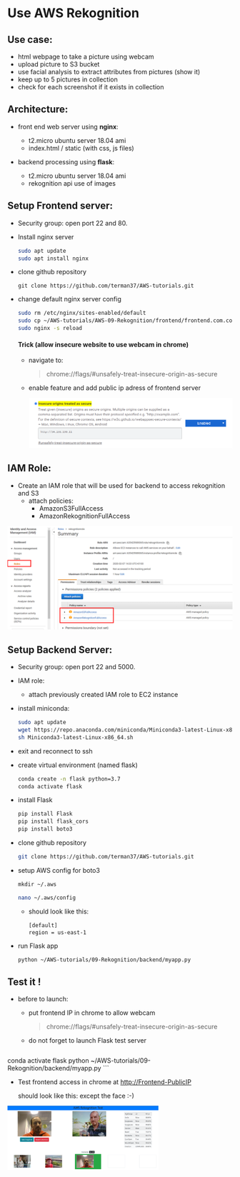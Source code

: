 # Use AWS Rekognition



## Use case:

- html webpage to take a picture using webcam
- upload picture to S3 bucket
- use facial analysis to extract attributes from pictures (show it)
- keep up to 5 pictures in collection
- check for each screenshot if it exists in collection



## Architecture:

- front end web server using **nginx**: 

  - t2.micro ubuntu server 18.04 ami
  - index.html / static (with css, js files)

- backend processing using **flask**:

  - t2.micro ubuntu server 18.04 ami
  - rekognition api use of images

  

## Setup Frontend server:

- Security group: open port 22 and 80.

- Install nginx server

  ```bash
  sudo apt update
  sudo apt install nginx
  ```

- clone github repository

  ```
  git clone https://github.com/terman37/AWS-tutorials.git
  ```

- change default nginx server config

  ```bash
  sudo rm /etc/nginx/sites-enabled/default
  sudo cp ~/AWS-tutorials/AWS-09-Rekognition/frontend/frontend.com.conf /etc/nginx/sites-enabled/
  sudo nginx -s reload
  ```

  #### Trick (allow insecure website to use webcam in chrome)

  - navigate to:

    > chrome://flags/#unsafely-treat-insecure-origin-as-secure

  - enable feature and add public ip adress of frontend server

    <img src="chrome_webcam.png" alt="chrome_webcam" style="zoom:50%;" />



## IAM Role:

- Create an IAM role that will be used for backend to access rekognition and S3
  - attach policies:
    - AmazonS3FullAccess
    - AmazonRekognitionFullAccess

<img src="iam_role.png" alt="iam_role" style="zoom:50%;" />



## Setup Backend Server:

- Security group: open port 22 and 5000.

- IAM role:

  - attach previously created IAM role to EC2 instance

- install miniconda:

  ```bash
  sudo apt update
  wget https://repo.anaconda.com/miniconda/Miniconda3-latest-Linux-x86_64.sh
  sh Miniconda3-latest-Linux-x86_64.sh
  ```

- exit and reconnect to ssh

- create virtual environment (named flask)

  ```bash
  conda create -n flask python=3.7
  conda activate flask
  ```

- install Flask

  ```bash
  pip install Flask
  pip install flask_cors
  pip install boto3
  ```

- clone github repository

  ```bash
  git clone https://github.com/terman37/AWS-tutorials.git
  ```

- setup AWS config for boto3

  ```
  mkdir ~/.aws
  ```
  
  ```bash
  nano ~/.aws/config
  ```
  
  - should look like this:
  
    ```
    [default]
    region = us-east-1
    ```
  
- run Flask app

  ```bash
  python ~/AWS-tutorials/09-Rekognition/backend/myapp.py
  ```



## Test it !

- before to launch:

  - put frontend IP in chrome to allow webcam

    > chrome://flags/#unsafely-treat-insecure-origin-as-secure
  
  - do not forget to launch Flask test server

    ```
conda activate flask
    python ~/AWS-tutorials/09-Rekognition/backend/myapp.py
    ```
  
  
  
- Test frontend access in chrome at [http://Frontend-PublicIP](http://<PublicIP>)

  should look like this: except the face :-)

<img src="frontend_result.png" alt="frontend_result" style="zoom:33%;" />